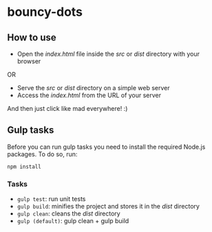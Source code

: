 # bouncy-dots

## How to use

- Open the *index.html* file inside the *src* or *dist* directory with your browser

OR

- Serve the *src* or *dist* directory on a simple web server
- Access the *index.html* from the URL of your server

And then just click like mad everywhere! :)



## Gulp tasks

Before you can run gulp tasks you need to install the required Node.js packages. To do so, run:

    npm install


### Tasks

- `gulp test`: run unit tests
- `gulp build`: minifies the project and stores it in the *dist* directory
- `gulp clean`: cleans the *dist* directory
- `gulp (default)`: gulp clean + gulp build
